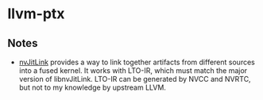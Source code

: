 # llvm-ptx

## Notes

* [nvJitLink](https://developer.nvidia.com/blog/cuda-12-0-compiler-support-for-runtime-lto-using-nvjitlink-library/) provides a way to link together artifacts from different sources into a fused kernel. It works with LTO-IR, which must match the major version of libnvJitLink. LTO-IR can be generated by NVCC and NVRTC, but not to my knowledge by upstream LLVM.
